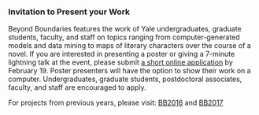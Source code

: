 ### Invitation to Present your Work
Beyond Boundaries features the work of Yale undergraduates, graduate students, faculty, and staff on topics ranging from computer-generated models and data mining to maps of literary characters over the course of a novel. If you are interested in presenting a poster or giving a 7-minute lightning talk at the event, please submit <a href='https://docs.google.com/forms/d/e/1FAIpQLSeTuMU5uVcURVlvH9BXrCtiIN5jfitKBxSRVtZPslQpOzHQzQ/viewform' target='_blank'>a short online application</a> by February 19. Poster presenters will have the option to show their work on a computer. Undergraduates, graduate students, postdoctoral associates, faculty, and staff are encouraged to apply.

For projects from previous years, please visit: <a href='{{ site.baseurl }}/events/2016-04-08-beyond-boundaries.html' target='_blank'>BB2016</a> and <a href='{{ site.baseurl }}/events/2017-04-07-beyond-boundaries.html' target='_blank'>BB2017</a>
